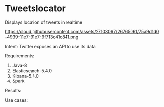 # Tweetslocator
Displays location of tweets in realtime

https://cloud.githubusercontent.com/assets/27103067/26765061/75a9d1d0-4939-11e7-91e7-9f713c41c841.png

Intent:
Twitter exposes an API to use its data

Requirements:
1. Java-8
2. Elasticsearch-5.4.0
3. Kibana-5.4.0
4. Spark

Results:

Use cases:
